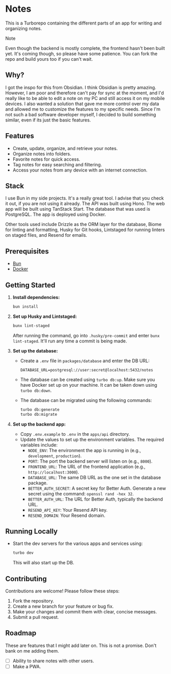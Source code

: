 # Notes

This is a Turborepo containing the different parts of an app for writing and organizing notes.

> [!NOTE]
> Even though the backend is mostly complete, the frontend hasn't been built yet. It's coming though, so please have some patience. You can fork the repo and build yours too if you can't wait.

## Why?

I got the inspo for this from Obsidian. I think Obsidian is pretty amazing. However, I am poor and therefore can't pay for sync at the moment, and I'd really like to be able to edit a note on my PC and still access it on my mobile devices. I also wanted a solution that gave me more control over my data and allowed me to customize the features to my specific needs. Since I'm not such a bad software developer myself, I decided to build something similar, even if its just the basic features.

## Features

* Create, update, organize, and retrieve your notes.
* Organize notes into folders.
* Favorite notes for quick access.
* Tag notes for easy searching and filtering.
* Access your notes from any device with an internet connection.

## Stack

I use Bun in my side projects. It's a really great tool. I advise that you check it out, if you are not using it already. The API was built using Hono. The web app will be built using TanStack Start. The database that was used is PostgreSQL. The app is deployed using Docker.

Other tools used include Drizzle as the ORM layer for the database, Biome for linting and formatting, Husky for Git hooks, Lintstaged for running linters on staged files, and Resend for emails.

## Prerequisites

* [Bun](https://bun.sh/)
* [Docker](https://www.docker.com/)

## Getting Started

1. **Install dependencies:**

    ```sh
    bun install
    ```

2. **Set up Husky and Lintstaged:**

    ```sh
    bunx lint-staged
    ```

    After running the command, go into `.husky/pre-commit` and enter `bunx lint-staged`. It'll run any time a commit is being made.

3. **Set up the database:**

    * Create a `.env` file in `packages/database` and enter the DB URL:

        ```env
        DATABASE_URL=postgresql://user:secret@localhost:5432/notes
        ```

    * The database can be created using `turbo db:up`. Make sure you have Docker set up on your machine. It can be taken down using `turbo db:down`.

    * The database can be migrated using the following commands:

        ```sh
        turbo db:generate
        turbo db:migrate
        ```

4. **Set up the backend app:**

    * Copy `.env.example` to `.env` in the `apps/api` directory.
    * Update the values to set up the environment variables. The required variables include:
        * `NODE_ENV`: The environment the app is running in (e.g., `development`, `production`).
        * `PORT`: The port the backend server will listen on (e.g., `8000`).
        * `FRONTEND_URL`: The URL of the frontend application (e.g., `http://localhost:3000`).
        * `DATABASE_URL`: The same DB URL as the one set in the database package.
        * `BETTER_AUTH_SECRET`: A secret key for Better Auth. Generate a new secret using the command: `openssl rand -hex 32`.
        * `BETTER_AUTH_URL`: The URL for Better Auth, typically the backend URL.
        * `RESEND_API_KEY`: Your Resend API key.
        * `RESEND_DOMAIN`: Your Resend domain.

## Running Locally

* Start the dev servers for the various apps and services using:

    ```sh
    turbo dev
    ```

    This will also start up the DB.

## Contributing

Contributions are welcome! Please follow these steps:

1. Fork the repository.
2. Create a new branch for your feature or bug fix.
3. Make your changes and commit them with clear, concise messages.
4. Submit a pull request.

## Roadmap

These are features that I might add later on. This is not a promise. Don't bank on me adding them.

* [ ] Ability to share notes with other users.
* [ ] Make a PWA.
